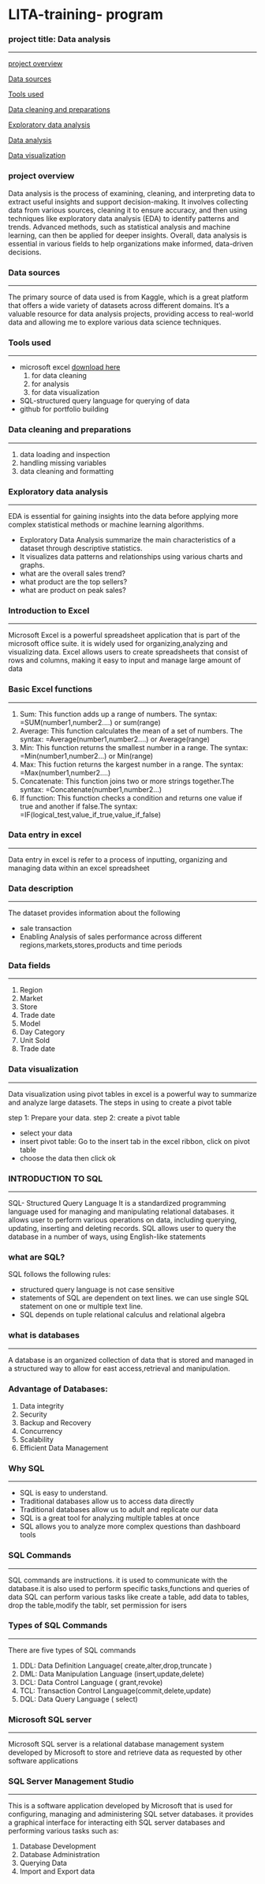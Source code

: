 # LITA-training- program 

### project title: Data analysis
---
[project overview](#project-overview)

[Data sources](#data-sources)

[Tools used](#tools-used)

[Data cleaning and preparations](#data-cleaning-and-preparations)

[Exploratory data analysis](#exploratory-data-analysis)

[Data analysis](#data-analysis)

[Data visualization](#data-visualization)

### project overview
Data analysis is the process of examining, cleaning, and interpreting data to extract useful insights and support decision-making. It involves collecting data from various sources, cleaning it to ensure accuracy, and then using techniques like exploratory data analysis (EDA) to identify patterns and trends. Advanced methods, such as statistical analysis and machine learning, can then be applied for deeper insights. Overall, data analysis is essential in various fields to help organizations make informed, data-driven decisions.

### Data sources
---
The primary source of data used is from Kaggle, which is a great platform that offers a wide variety of datasets across different domains. It’s a valuable resource for data analysis projects, providing access to real-world data and allowing me to explore various data science techniques.

### Tools used
---
- microsoft excel [download here](https://www.microsoft.com)
  1. for data cleaning
  2. for analysis
  3. for data visualization
- SQL-structured query language for querying of data
- github for portfolio building

### Data cleaning and preparations
---
1. data loading and inspection
2. handling missing variables
3. data cleaning and formatting
   

### Exploratory data analysis
---
EDA is essential for gaining insights into the data before applying more complex statistical methods or machine learning algorithms.
- Exploratory Data Analysis summarize the main characteristics of a dataset through descriptive statistics.
- It visualizes data patterns and relationships using various charts and graphs.
- what are the overall sales trend?
- what product are the top sellers?
- what are product on peak sales?


### Introduction to Excel
---
Microsoft Excel is a powerful spreadsheet application that is part of the microsoft office suite. it is widely used for organizing,analyzing and visualizing data. Excel allows users to create spreadsheets that consist of rows and columns, making it easy to input and manage large amount of data

### Basic Excel functions 
---
1. Sum: This function adds up a range of numbers. The syntax: =SUM(number1,number2....) or sum(range)
2. Average: This function calculates the mean of a set of numbers. The syntax: =Average(number1,number2....) or Average(range)
3. Min: This function returns the smallest number in a range. The syntax: =Min(number1,number2...) or Min(range)
4. Max: This fuction returns the kargest number in a range. The syntax: =Max(number1,number2....)
5. Concatenate: This function joins two or more strings together.The syntax: =Concatenate(number1,number2...)
6. If function: This function checks a condition and returns one value if true and another if false.The syntax: =IF(logical_test,value_if_true,value_if_false)

### Data entry in excel
---
Data entry in excel is refer to a process of inputting, organizing and managing data within an excel spreadsheet 

### Data description 
---
The dataset provides information about the following 
- sale transaction 
- Enabling Analysis of sales performance across different regions,markets,stores,products and time periods

### Data fields
---
1. Region
2. Market 
3. Store
4. Trade date
5. Model
6. Day Category 
7. Unit Sold
8. Trade date

### Data visualization 
---
Data visualization using pivot tables in excel is a powerful way to summarize and analyze large datasets. The steps in using to create a pivot table 

step 1: Prepare your data.
step 2: create a pivot table
- select your data
- insert pivot table: Go to the insert tab in the excel ribbon, click on pivot table
- choose the data then click ok


### INTRODUCTION TO SQL
-----
SQL- Structured Query Language 
It is a standardized programming language used for managing and manipulating relational databases. it allows user to perform various operations on data, including querying, updating, inserting and deleting records. SQL allows user to query the database in a number of ways, using English-like statements 

### what are SQL?
SQL follows the following rules:
- structured query language is not case sensitive
- statements of SQL are dependent on text lines. we can use single SQL statement on one or multiple text line.
- SQL depends on tuple relational calculus and relational algebra 

### what is databases
---
A database is an organized collection of data that is stored and managed in a structured way to allow for east access,retrieval and manipulation.

### Advantage of Databases:
1. Data integrity
2. Security 
3. Backup and Recovery 
4. Concurrency
5. Scalability 
6. Efficient Data Management 

### Why SQL
---
- SQL is easy to understand.
- Traditional databases allow us to access data directly 
- Traditional databases allow us to adult and replicate our data
- SQL is a great tool for analyzing multiple tables at once
- SQL allows you to analyze more complex questions than dashboard tools

### SQL Commands
---
SQL commands are instructions. it is used to communicate with the database.it is also used to perform specific tasks,functions and queries of data
SQL can perform various tasks like create a table, add data to tables, drop the table,modify the tablr, set permission for isers

### Types of SQL Commands
---
There are five types of SQL commands
1. DDL: Data Definition Language( create,alter,drop,truncate )
2. DML: Data Manipulation Language (insert,update,delete)
3. DCL: Data Control Language ( grant,revoke)
4. TCL: Transaction Control Language(commit,delete,update)
5. DQL: Data Query Language ( select)

### Microsoft SQL server 
---
Microsoft SQL server is a relational database management system developed by Microsoft to store and retrieve data as requested by other software applications 

### SQL Server Management Studio
---
This is a software application developed by Microsoft that is used for configuring, managing and administering SQL setver databases. it provides a graphical interface for interacting eith SQL server databases and performing various tasks such as:
1. Database Development 
2. Database Administration
3. Querying Data
4. Import and Export data





  
  

